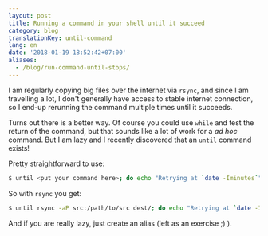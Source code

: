 ```yaml
---
layout: post
title: Running a command in your shell until it succeed
category: blog
translationKey: until-command
lang: en
date: '2018-01-19 18:52:42+07:00'
aliases:
  - /blog/run-command-until-stops/
---
```


I am regularly copying big files over the internet via `rsync`, and since I am
travelling a lot, I don't generally have access to stable internet connection,
so I end-up rerunning the command multiple times until it succeeds.

Turns out there is a better way. Of course you could use `while` and test the
return of the command, but that sounds like a lot of work for a *ad hoc*
command. But I am lazy and I recently discovered that an `until` command exists!

Pretty straightforward to use:
```bash
$ until <put your command here>; do echo "Retrying at `date -Iminutes`"; done
```

So with `rsync` you get:
```bash
$ until rsync -aP src:/path/to/src dest/; do echo "Retrying at `date -Iminutes`"; done
```

And if you are really lazy, just create an alias (left as an exercise ;) ).

